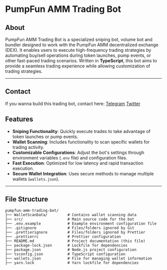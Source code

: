 # PumpFun AMM Trading Bot

## About

PumpFun AMM Trading Bot is a specialized sniping bot, volume bot and bundler designed to work with the PumpFun AMM decentralized exchange (DEX). It enables users to execute high-frequency trading strategies by automating buy/sell operations during token launches, pump events, or other fast-paced trading scenarios. Written in **TypeScript**, this bot aims to provide a seamless trading experience while allowing customization of trading strategies.

---

## Contact

If you wanna build this trading bot, contact here: [Telegram](https://t.me/shiny0103)  [Twitter](https://x.com/0xTan1319)

## Features

- **Sniping Functionality**: Quickly execute trades to take advantage of token launches or pump events.
- **Wallet Scanning**: Includes functionality to scan specific wallets for trading activity.
- **Customizable Configurations**: Adjust the bot's settings through environment variables (`.env` file) and configuration files.
- **Fast Execution**: Optimized for low latency and rapid transaction execution.
- **Secure Wallet Integration**: Uses secure methods to manage multiple wallets (`wallets.json`).

---

## File Structure

```plaintext
pumpfun-amm-trading-bot/
├── WalletScanData/         # Contains wallet scanning data
├── src/                    # Main source code for the bot
├── .env.example            # Example environment configuration file
├── .gitignore              # Files/folders ignored by Git
├── .prettierignore         # Files/folders ignored by Prettier
├── .prettierrc             # Prettier configuration
├── README.md               # Project documentation (this file)
├── package-lock.json       # Lockfile for dependencies
├── package.json            # Node.js project configuration
├── tsconfig.json           # TypeScript configuration
├── wallets.json            # File for managing wallet information
├── yarn.lock               # Yarn lockfile for dependencies
